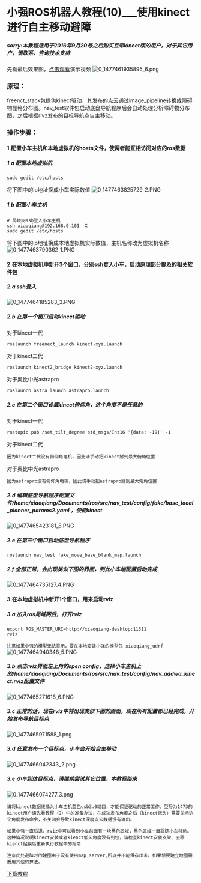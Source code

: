 # 小强ROS机器人教程(10)___使用kinect进行自主移动避障<br>
##### sorry:本教程适用于2016年9月20号之后购买且带kinect版的用户，对于其它用户，请联系、咨询技术支持
先看最后效果图，[点击观看](http://v.youku.com/v_show/id_XMTY4OTYwNjgxNg==.html?beta&)演示视频
![0_1477461935895_6.png](http://community.bwbot.org/uploads/files/1477461958319-6-resized.png) 
### 原理：
freenct_stack包提供kinect驱动，其发布的点云通过image_pipeline转换成障碍物栅格分布图。nav_test软件包启动底盘导航程序后会自动处理分析障碍物分布图，之后根据rivz发布的目标导航点自主移动。
### 操作步骤：
#### 1.配置小车主机和本地虚拟机的hosts文件，使两者能互相访问对应的ros数据
##### 1.a  配置本地虚拟机
```
sudo gedit /etc/hosts
```
将下图中的ip地址换成小车实际数值
![0_1477463825729_2.PNG](http://community.bwbot.org/uploads/files/1477463844578-2-resized.png) 
##### 1.b  配置小车主机
```
# 局域网ssh登入小车主机
ssh xiaoqiang@192.168.0.101 -X
sudo gedit /etc/hosts
```
将下图中的ip地址换成本地虚拟机实际数值，主机名称改为虚拟机名称
![0_1477463790362_1.PNG](http://community.bwbot.org/uploads/files/1477463810294-1-resized.png) 
#### 2.在本地虚拟机中新开3个窗口，分别ssh登入小车，启动原理部分提及的相关软件包
##### 2.a  ssh登入
![0_1477464185283_3.PNG](http://community.bwbot.org/uploads/files/1477464204016-3-resized.png) 
##### 2.b  在第一个窗口启动kinect驱动
对于kinect一代
```
roslaunch freenect_launch kinect-xyz.launch
```
对于kinect二代
```
roslaunch kinect2_bridge kinect2-xyz.launch
```
对于奥比中光astrapro
```
roslaunch astra_launch astrapro.launch
```
##### 2.c  在第二个窗口设置kinect俯仰角，这个角度不是任意的
对于kinect一代
```
rostopic pub /set_tilt_degree std_msgs/Int16 '{data: -19}' -1
```
对于kinect二代
```
因为kinect二代没有俯仰角电机，因此请手动把kinect掰到最大俯角位置
```
对于奥比中光astrapro
```
因为astrapro没有俯仰角电机，因此请手动把astrapro掰到最大俯角位置
```
##### 2.d  编辑底盘导航程序配置文件/home/xiaoqiang/Documents/ros/src/nav_test/config/fake/base_local_planner_params2.yaml ，使能kinect
![0_1477465423181_8.PNG](http://community.bwbot.org/uploads/files/1477465442023-8-resized.png) 
##### 2.e  在第三个窗口启动底盘导航程序
```
roslaunch nav_test fake_move_base_blank_map.launch 
```
##### 2.f  全部正常，会出现类似下图的界面，到此小车端配置启动完成
![0_1477464735127_4.PNG](http://community.bwbot.org/uploads/files/1477464756370-4-resized.png) 

#### 3.在本地虚拟机中新开1个窗口，用来启动rviz
##### 3.a  加入ros局域网后，打开rviz
```
export ROS_MASTER_URI=http://xiaoqiang-desktop:11311
rviz
```
```注意如果小强的模型无法显示，要在本地安装小强的模型包 xiaoqiang_udrf```
![0_1477464940348_5.PNG](http://community.bwbot.org/uploads/files/1477464958657-5.png) 
##### 3.b  点击rviz界面左上角的open config，选择小车主机上的/home/xiaoqiang/Documents/ros/src/nav_test/config/nav_addwa_kinect.rviz配置文件
![0_1477465271618_6.PNG](http://community.bwbot.org/uploads/files/1477465290430-6-resized.png) 
##### 3.c  正常的话，现在rviz中将出现类似下图的画面，现在所有配置都已经完成，开始发布导航目标点
![0_1477465971588_1.png](http://community.bwbot.org/uploads/files/1477465990863-1-resized.png) 
##### 3.d 任意发布一个目标点，小车会开始自主移动
![0_1477466042343_2.png](http://community.bwbot.org/uploads/files/1477466062150-2-resized.png) 
##### 3.e 小车到达目标点，请继续尝试其它位置，本教程结束
![0_1477466074277_3.png](http://community.bwbot.org/uploads/files/1477466104504-3-resized.png)


`请将kinect数据线插入小车主机蓝色usb3.0端口，才能保证驱动的正常工作。型号为1473的kinect用户请先看教程（9）中的准备办法，在成功发布角度之后（kinect低头）需要关闭这个角度发布命令，不关闭会导致kinect深度点云数据没有输出。`

`如果小强一直后退，rviz中可以看到小车前面有一块黑色区域，黑色区域一直跟随小车移动。这种情况说明kinect安装或者kienct低头角度没有到位，请检查kinect安装支架、去除kienct贴膜后重新执行教程中的指令
`

`注意此处避障时的建图由于没有使用map_server,所以并不能保存出来。如果想要建立地图需要用其他的算法。`



[下篇教程](http://community.bwbot.org/topic/176/%E5%B0%8F%E5%BC%BAros%E6%9C%BA%E5%99%A8%E4%BA%BA%E6%95%99%E7%A8%8B-11-___kinect%E8%B7%9F%E9%9A%8F%E5%8C%85turtlebot_follower)

